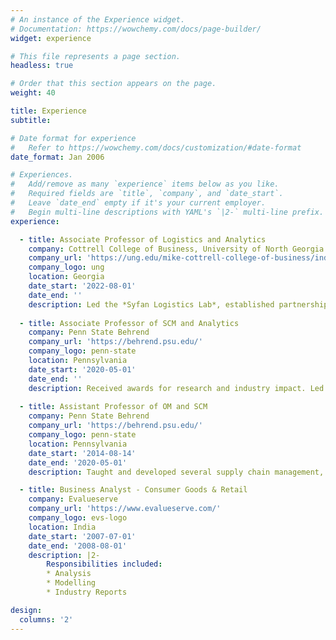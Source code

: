 ```yaml
---
# An instance of the Experience widget.
# Documentation: https://wowchemy.com/docs/page-builder/
widget: experience

# This file represents a page section.
headless: true

# Order that this section appears on the page.
weight: 40

title: Experience
subtitle:

# Date format for experience
#   Refer to https://wowchemy.com/docs/customization/#date-format
date_format: Jan 2006

# Experiences.
#   Add/remove as many `experience` items below as you like.
#   Required fields are `title`, `company`, and `date_start`.
#   Leave `date_end` empty if it's your current employer.
#   Begin multi-line descriptions with YAML's `|2-` multi-line prefix.
experience:

  - title: Associate Professor of Logistics and Analytics
    company: Cottrell College of Business, University of North Georgia
    company_url: 'https://ung.edu/mike-cottrell-college-of-business/index.php'
    company_logo: ung
    location: Georgia
    date_start: '2022-08-01'
    date_end: ''
    description: Led the *Syfan Logistics Lab*, established partnerships with the logistics and supply chain (L-SCM) industry, and taught logistics and supply chain courses. Established and led the student L-SCM club.
        
  - title: Associate Professor of SCM and Analytics
    company: Penn State Behrend
    company_url: 'https://behrend.psu.edu/'
    company_logo: penn-state
    location: Pennsylvania
    date_start: '2020-05-01'
    date_end: ''
    description: Received awards for research and industry impact. Led the student supply chain club. Taught several supply chain management and analytics courses at the MBA and undergraduate levels.
   
  - title: Assistant Professor of OM and SCM
    company: Penn State Behrend
    company_url: 'https://behrend.psu.edu/'
    company_logo: penn-state
    location: Pennsylvania
    date_start: '2014-08-14'
    date_end: '2020-05-01'
    description: Taught and developed several supply chain management, and MBA courses.

  - title: Business Analyst - Consumer Goods & Retail
    company: Evalueserve
    company_url: 'https://www.evalueserve.com/'
    company_logo: evs-logo
    location: India
    date_start: '2007-07-01'
    date_end: '2008-08-01'
    description: |2-
        Responsibilities included:      
        * Analysis
        * Modelling
        * Industry Reports

design:
  columns: '2'
---
```

